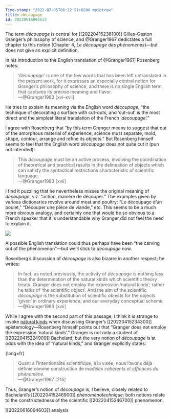 ```yaml
---
Time-stamp: "2022-07-05T00:22:51+0200 mpiotrow"
title: découpage
id: 20220616094613
---
```


The term *découpage* is central for [[20220415236100]] Gilles-Gaston Granger’s philosophy of science, and @Granger1967 dedictates a full chapter to this notion (Chapter 4, *Le découpage des phénomènes*)—but does not give an explicit definition.

In his introduction to the English translation of @Granger1967, Rosenberg notes:

> ‘*Découpage*’ is one of the few words that has been left untranslated in the present work, for it expresses an especially central notion for Granger’s philosophy of science, and there is no single English term that captures its precise meaning and flavor.  
—@Granger1983 [xvi–xvii]

He tries to explain its meaning via the English word *découpage*, “the technique of decorating a surface with cut-outs, and ‘cut-out’ is the most direct and the simplest literal translation of the French ‘*decoupage*’.”

I agree with Rosenberg that “by this term Granger means to suggest that out of the amorphous material of experience, science must separate, mold, shape, contour, arrange and refine its objects.”  But Rosenberg himself seems to feel that the English word *découpage* does not quite cut it (pun not intended):

> This *découpage* must be an active process, involving the coordination of theoretical and practical results in the delineation of objects which can satisfy the syntactical restrictions characteristic of scientific language.  
—@Granger1983 [xvii]

I find it puzzling that he nevertheless misses the original meaning of *découpage*, viz. “action, manière de découper.”  The examples given by various dictionaries revolve around meat and poultry: “Le découpage d’un poulet,” “Découper une pièce de viande,” etc.  This seems to be a much more obvious analogy, and certainly one that would be so obvious to a French speaker that it is understandable why Granger did not feel the need to explain it.

![](http://www.boucherie-cornedor.fr/media/images/upload/boucherie/boeuf.png)

A possible English translation could thus perhaps have been “the carving out of the phenomenon”—but we’ll stick to *découpage* now.

Rosenberg’s discussion of *découpage* is also bizarre in another respect; he writes:

> In fact, as noted previously, the activity of *découpage* is nothing less than the determination of the natural kinds which scientific theory treats.  Granger does not employ the expression ‘natural kinds’; rather he talks of ‘the scientific object’.  And the aim of the scientific *découpage* is the substitution of scientific objects for the objects ‘given’ in ordinary experience, and our everyday conceptual scheme.  
—@Granger1983 [xvii]

While I agree with the second part of this passage, I think it is strange to invoke [natural kinds](https://plato.stanford.edu/entries/natural-kinds/) when discussing Granger’s [[20220415234300]] epistemology—Rosenberg himself points out that “Granger does not employ the expression ‘natural kinds’.”  Granger is not only a student of [[20220415224900]] Bachelard, but the very notion of *découpage* is at odds with the idea of “natural kinds,” and Granger explicitly states:

{lang=fr}
> Quant à l’intentionalité scientifique, à la visée, nous l’avons déjà définie comme construction de *modèles cohérents et efficaces du phénomène*.  
—@Granger1967 [215]

Thus, Granger’s notion of *découpage* is, I believe, closely related to Bachelard’s [[20220415246900]] *phénoménotechnique*: both notions relate to the constructedness of the scientific [[20220415246700]] phenomenon.


[[20220616094603]] analysis


